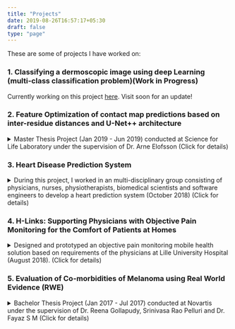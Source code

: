 ```yaml
---
title: "Projects"
date: 2019-08-26T16:57:17+05:30
draft: false
type: "page"
---
```



These are some of projects I have worked on:

### 1. Classifying a dermoscopic image using deep Learning (multi-class classification problem)(Work in Progress)

Currently working on this project [here](https://colab.research.google.com/drive/1GrqpJwToJN9T2xz6pmUiJV-YrazMiPeR). Visit soon for an update!

<!-- <details><summary> Currently working on this project</summary>
<p>
<p align="center"> -->

### 2. Feature Optimization of contact map predictions based on inter-residue distances and U-Net++ architecture

<details><summary> Master Thesis Project (Jan 2019 - Jun 2019) conducted at Science for Life Laboratory under the supervision of Dr. Arne Elofsson (Click for details) </summary>
<p>
<p align="center">

#### Abstract:

</p>

**Background**: Determination of the three-dimensional structure of proteins has been a scientific challenge for decades. Since there are many hurdles associated with experimental determination of protein structures, there are attempts for making in-silico predictions of protein structures more accurate. Recent advances include prediction of contacts between residues in a protein using convolutional neural net- works. Based on the results of the latest global competition for protein structure prediction (called CASP13), inter-residue distances are found to contain key infor- mation required for structure prediction.

**Aim**: The primary objective of this study was to determine if inter-residue distance- based classification could improve predictions of contacts between residues in a pro- tein. The secondary objective was to determine whether contact predictions based on U-Net, a popular architecture for biomedical image segmentation could be im- proved by using an alternate nested architecture called U-Net++.

**Methods**: Using the inputs from state-of-the-art contact prediction model PconsC4, the distance between residue pairs in proteins were used to predict contacts as a clas- sification problem as compared to the regression approach used in PconsC4. The output of this study was a distance-based probability distribution as compared to S-score (a single quantity of distance measure). Additionally, the U-Net architec- ture was replaced and tested with U-Net++ architecture. The results from all the models deployed during this study were evaluated using performance metrics.

**Results**: Inter-residue contact distance predictions were calculated for three bin ranges - 7, 12 and 26. These showed low precision values between 0.07 and 0.3 while the absolute and relative error did not shown much variation among the models. The U-Net++ implementation showed improved precision from 0.59 to 0.67 for all residues for top L contacts. Despite recall slightly falling from 0.35 to 0.30 and no visual difference between the contact maps, there is more accurate determination of correctly predicted distances against the actual distances while testing 210 proteins.

**Conclusions**: Contrary to CASP13 results which showed improved contact predic- tions by using inter-distance, implementing distance-based classification on PconsC4 did not improve the predictions of contacts. However, U-Net++ architecture showed improved precision values than U-Net architecture for PconsC4 model of contact pre- dictions.

**Key Words**: Protein Folding; Convolutional Neural Networks; Contact Map; Pro- tein Structure Prediction; Ab-initio protein folding

</p>
</details>

### 3. Heart Disease Prediction System

<details><summary> During this project, I worked in an multi-disciplinary group consisting of physicians, nurses, physiotherapists, biomedical scientists and software engineers to develop a heart prediction system (October 2018) (Click for details) 
</summary>
<p>
<p align="center">

#### Abstract:

</p>

I spearheaded the development of a heart prediction system in multi-disciplinary group consisting of physicians, nurses, physiotherapists, biomedical scientists and software engineers using data from [UCI Machine Learning Repository](https://archive.ics.uci.edu/ml/datasets/heart+disease). 

This project was developed as a part of the course 'Project management and tools for health informatics' at Stockholm University under the Global Master's in Health Informatics Programme. This programme was a joint collaboration between Karolinska Institutet and Stockholm University in Sweden.

This team-based project consisted of the following steps:

* Description of the data and understanding the features in the dataset
* Data pre-processing (dealing with missing values, continuous to discrete values, dichotomize target variable, convert variables to factors and remove insignificant attributes)
* Tested classifiers - (Gradient Boosting, Random Forest, Logistic Regression, Support Vector Machine and Naive Bayesian)
* Selected optimal combination of datasets and trained using splitting criteria
* Evaluated using the metrics: Accuracy, Precision, Recall, F-Measure, AUC

The outcome of this project was a fully functional heart disease prediction system which was developed in R. The user interface to input the values for testing was developed using R Shiny. We were awarded a perfect A grade for this project with the feedback that the system we presented was one of the best in our class. The report on this project can be found [here](https://docs.google.com/document/d/1csdFuhRH-GVwEQIWAKGUyo7mMooAdiH9YdD-F4SkQa4/edit#) and the code can be found [here](https://github.com/aditishenoy/Heart-Disease-Prediction/blob/master/README.md).

</p>
</details>

### 4. H-Links: Supporting Physicians with Objective Pain Monitoring for the Comfort of Patients at Homes

<details><summary> Designed and prototyped an objective pain monitoring mobile health solution based on requirements of the physicians at Lille University Hospital (August 2018). (Click for details) 
</summary>
<p>

By working together with a multidisciplinary group of students having various backgrounds, we developed an objective pain monitoring mobile health solution based on requirements of the physicians at Lille University Hospital. We passed with great distinction. During this summer school, I developed skills for medical device development - CE Marking, Usability Analysis, Risk Analysis, Pre-Clinical Testing, Clinical Investigation, Post-Market Monitoring. 

> [Publication:](http://www.scitepress.org/DigitalLibrary/Link.aspx?doi=10.5220/0007696106370644)
Moustakim, S.; Julien, D.; Holubov, **A.; Shenoy**, A.; Carsch, D. and Battaglia, J. (2019). H-Links: Supporting Physicians with Objective Pain Monitoring for the Comfort of Patients at Homes. In Proceedings of the 12th International Joint Conference on Biomedical Engineering Systems and Technologies - Volume 5: ClinMed, ISBN 978-989-758-353-7, pages 637-644.
DOI: 10.5220/0007696106370644 
</p>
</details>

### 5. Evaluation of Co-morbidities of Melanoma using Real World Evidence (RWE)

<details><summary> Bachelor Thesis Project (Jan 2017 - Jul 2017) conducted at Novartis under the supervision of Dr. Reena Gollapudy, Srinivasa Rao Pelluri and Dr. Fayaz S M (Click for details) </summary>
<p>
<p align="center">

#### Abstract:

</p>

Real-world evidence (RWE) investigations are increasingly important contributors to biopharmaceutical R&D. Evidence from “real world” practice and utilization has the potential to tailor healthcare decision making more closely to the characteristics of individual patients, and thereby help in making health care more personalized and effective. RWE challenges the traditional paradigm in which the only authoritative medical evidence is generated through prospective randomized clinical trials (RCTs), validated through peer reviewed publication in reputable journals and incorporated into broadly applied clinical practice guidelines. Data from the real-world (RWE, Registry data, Electronic Medical Records (EMR) and Electronic Health Records (EHR)) can enhance our understanding of the disease (e.g. chronic cases of melanoma), and thereby support the development of new therapies and technologies to be incorporated into routine clinical practice.

In the present study, novel comorbidity patterns in a real world population of melanoma patients were identified and analyzed. Patient associated medical records were used to categorize chronic cases of melanoma into distinct comorbidity clusters, using probabilistic hierarchical clustering methods. These comorbidities were represented based on their association to each other and based on these patterns, phenotypic disease networks were created.

From these phenotypic disease networks, we were able to identify comorbidity patterns in a select group of melanoma patients. Understanding such patterns can give an insight into the progression of a particular disease and its manifestation in the ‘real world’ population.

The ongoing research at the organization aims to understand the similarities and differences in response to standard of care among the distinct categories of melanoma patients. The novel spatiotemporal, sequential diagnosis patterns that can be obtained, may help the clinician to diagnose and predict the course of the disease and treatment options along with cancer-specific therapeutic approaches to halt unusual moles, sores, lumps, blemishes and markings.


</p>
</details>







<!-- TEMPLATE
### 2. Evaluation of Co-morbidities of Melanoma using Real World Evidence (RWE)

<details><summary> Bachelor Thesis Project (Jan 2017 - Jul 2017) conducted at Novartis under the supervision of Dr. Reena Gollapudy, Srinivasa Rao Pelluri and Dr. Fayaz S M (Click for details) </summary>
<p>
<p align="center">

#### Abstract:

</p>



</p>
</details> -->
